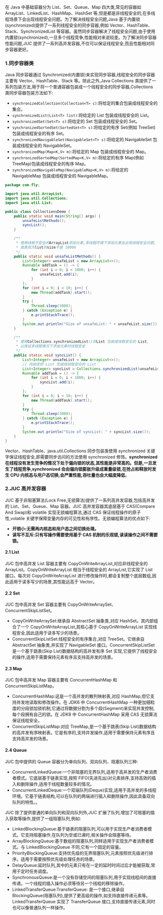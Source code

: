 在 Java 中基础容器分为 List、Set、Queue、Map 四大类,常见的容器如 ArrayList、LinkedList、HashMap、HashSet 等,但是都是非线程安全的,在多线程场景下会出现线程安全问题。为了解决线程安全问题,Java 基于内置锁(synchronized)提供了一系列线程安全的同步容器,例如 Vector、HashTable、Stack、SynchronizedList 等容器。虽然同步容器解决了线程安全问题,由于使用内置锁(synchronized),一旦多个线程竞争,性能相对来说较差。为了解决同步容器性能问题,JUC 提供了一系列高并发容器,不仅可以保证线程安全,而且性能相对同步容器更好。

### 1.同步容器类

Java 同步容器通过 Synchronized(内置锁)来实现同步容器,线程安全的同步容器主要有 Vector、HashTable、Stack 等。除此之外,Java Collections 类提供了一系列包装方法,用于将一个普通容器包装成一个线程安全的同步容器,Collections 类同步容器包装方法如下:

- `synchronizedCollection(Collection<T> c)`:将给定的集合包装成线程安全的集合。
- `synchronizedList(List<T> list)`:将给定的 List 包装成线程安全的 List。
- `synchronizedSet(Set<T> s)`:将给定的 Set 包装成线程安全的 Set。
- `synchronizedSortedSet(SortedSet<T> s)`:将给定的有序 Set(例如 TreeSet)包装成线程安全的有序 Set。
- `synchronizedNavigableSet(NavigableSet<T> s)`:将给定的 NavigableSet 包装成线程安全的 NavigableSet。
- `synchronizedMap(Map<K,V> m)`:将给定的 Map 包装成线程安全的 Map。
- `synchronizedSortedMap(SortedMap<K,V> m)`:将给定的有序 Map(例如 TreeMap)包装成线程安全的有序 Map。
- `synchronizedNavigableMap(NavigableMap<K,V> m)`:将给定的 NavigableMap 包装成线程安全的 NavigableMap。

```java
package com.fly;

import java.util.ArrayList;
import java.util.Collections;
import java.util.List;

public class CollectionsDemo {
    public static void main(String[] args) {
        unsafeListMethods();
        syncList();
    }

    /**
     * 使用线程不安全的ArrayList添加元素,多线程环境下添加元素会出现线程安全问题,
     * 其表现为list的size不是 10000
     */
    public static void unsafeListMethods() {
        List<Integer> unsafeList = new ArrayList<>();
        Runnable addTask = () -> {
            for (int i = 0; i < 1000; i++) {
                unsafeList.add(i);
            }
        };
        for (int i = 0; i < 10; i++) {
            new Thread(addTask).start();
        }
        try {
            Thread.sleep(3000);
        } catch (Exception e) {
            e.printStackTrace();
        }
        System.out.println("Size of unsafeList: " + unsafeList.size());
    }

    /**
     * 使用Collections.synchronizedList()将List 包装成线程安全的 List,
     * 以保证多线程情况下添加元素时线程安全
     */
    public static void syncList() {
        List<Integer> unsafeList = new ArrayList<>();
        // 将给定的 List 包装成线程安全的 List
        List<Integer> syncList = Collections.synchronizedList(unsafeList);
        Runnable addTask = () -> {
            for (int i = 0; i < 1000; i++) {
                syncList.add(i);
            }
        };
        for (int i = 0; i < 10; i++) {
            new Thread(addTask).start();
        }
        try {
            Thread.sleep(3000);
        } catch (Exception e) {
            e.printStackTrace();
        }
        System.out.println("Size of syncList: " + syncList.size());
    }
}
```

Vector、HashTable、java.util.Collections 同步包装类使用 synchronized 关键字保证线程安全,即需要同步访问的方法使用 synchronized 修饰。**synchronized 在线程没有发生竞争的情况下处于偏向锁的状态,其性能是非常高的。但是,一旦发生了线程竞争,synchronized 会由偏向锁膨胀升级成重量级锁,在抢占和释放时发生 CPU 内核态与用户态切换,会严重性能,吞吐量也会大幅度降低**。

### 2.JUC 高并发容器

JUC 基于非阻塞算法(Lock Free,无锁算法)提供了一系列高并发容器,包括高并发的 List、Set、Queue、Map 容器。JUC 高并发容器其底层基于 CAS(Compare And Swap)和 volatile 实现无锁编程算法,通过 CAS 保证线程操作的原子性,volatile 关键字保障变量内存的可见性和有序性。无锁编程算法的优点如下:

- **开销小:无需再内核态和用户态之间切换处理。**
- **读写不互斥:只有写操作需要使用基于 CAS 机制的乐观锁,读读操作之间不需要锁。**

#### 2.1 List

JUC 包中高并发 List 容器主要有 CopyOnWriteArrayList,对应非线程安全的 ArrayList。CopyOnWriteArrayList 相当于线程安全的 ArrayList,它实现了 List 接口。每次对 CopyOnWriteArrayList 进行修改操作时,都会复制整个底层数组,因此适用于读多写少的场景,其性能远高于 Vector。

#### 2.2 Set

JUC 包中高并发 Set 容器主要有 CopyOnWriteArraySet、ConcurrentSkipListSet。

- CopyOnWriteArraySet:继承自 AbstractSet 抽象类,对应 HashSet。其内部组合了一个 CopyOnWriteArrayList,其核心基于 CopyOnWriteArrayList 实现线程安全,因此适用于读多写少的场景。
- ConcurrentSkipListSet:线程安全的有序集合,对应 TreeSet。它继承自 AbstractSet 抽象类,并实现了 NavigableSet 接口。ConcurrentSkipListSet 是一个基于跳表(Skip List)数据结构的高并发有序 Set 实现,它提供了线程安全的操作,适用于需要保持元素有序且支持高并发的场景。

#### 2.3 Map

JUC 包中高并发 Map 容器主要有 ConcurrentHashMap 和 ConcurrentSkipListMap。

- ConcurrentHashMap:这是一个高并发的散列映射表,对应 HashMap,但它支持并发地读取和修改操作。在 JDK6 中 ConcurrentHashMap 一种更加细粒度的分段锁加锁机制,它通过将数据分割为多个段(Segment)来实现并发控制,每个段拥有自己的锁。在 JDK8 中 ConcurrentHashMap 采用 CAS 无锁算法保证线程安全。
- ConcurrentSkipListMap:对应 TreeMap,是一个基于跳表(Skip List)数据结构的高并发有序映射表。它是有序的,支持并发操作,适用于需要保持元素有序且支持高并发的场景。

#### 2.4 Queue

JUC 包中提供的 Queue 容器分为单向队列、双向队列、阻塞队列三种:

- ConcurrentLinkedQueue:一个非阻塞的无界队列,适用于高并发的生产者消费者模式。它底层基于链表实现,按照 FIFO(先进先出)对元素排序,支持高效的插入和删除操作,适用于线程数量较多的情况。
- ConcurrentLinkedDeque:一个双端队列(Deque)实现,适用于高并发的多线程环境。它基于链表结构,可以在队列的两端进行插入和删除操作,因此具备双向队列的特性。。

JUC 除了提供普通的单向队列和双向队列外,JUC 扩展了队列,增加了可阻塞的插入获取等操作,提供了一组阻塞队列,例如:

- LinkedBlockingQueue:基于链表的阻塞队列,可以用于实现生产者消费者模式。它支持阻塞操作,在队列为空或已满时,相关操作会阻塞等待。
- ArrayBlockingQueue:基于数组的阻塞队列,同样适用于实现生产者消费者模式。与 LinkedBlockingQueue 不同,它有一个固定的容量。
- PriorityBlockingQueue:支持优先级的无界阻塞队列,元素按照优先级进行排序。适用于需要按照优先级处理任务的场景。
- DelayQueue:延时队列,其中的元素只有在一定的延时时间过后才能被获取,常用于定时任务调度。
- SynchronousQueue:是一个没有存储空间的阻塞队列,用于实现线程间的直接传递。一个线程的插入操作必须等待另一个线程的移除操作。
- LinkedTransferQueue:TransferQueue: 是一个接口,继承自 BlockingQueue(阻塞队列),提供了更高级的操作,如支持直接传递元素等。LinkedTransferQueue 实现了 TransferQueue 接口,支持直接传递元素,同时也可以像普通队列一样操作。
